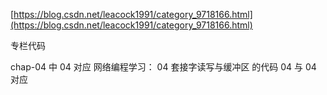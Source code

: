 

[https://blog.csdn.net/leacock1991/category_9718166.html](https://blog.csdn.net/leacock1991/category_9718166.html)

专栏代码

chap-04 中 04 对应 网络编程学习： 04 套接字读写与缓冲区  的代码 04 与 04 对应
